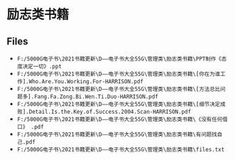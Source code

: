 # 励志类书籍

## Files

- `F:/5000G电子书\2021书籍更新\D——电子书大全55G\管理类\励志类书籍\PPT制作《态度决定一切》.ppt`
- `F:/5000G电子书\2021书籍更新\D——电子书大全55G\管理类\励志类书籍\[你在为谁工作].Who.Are.You.Working.For-HARRISON.pdf`
- `F:/5000G电子书\2021书籍更新\D——电子书大全55G\管理类\励志类书籍\[方法总比问题多].Fang.Fa.Zong.Bi.Wen.Ti.Duo-HARRISON.pdf`
- `F:/5000G电子书\2021书籍更新\D——电子书大全55G\管理类\励志类书籍\[细节决定成败].Detail.Is.the.Key.of.Success.2004.Scan-HARRISON.pdf`
- `F:/5000G电子书\2021书籍更新\D——电子书大全55G\管理类\励志类书籍\《没有任何借口》 .pdf`
- `F:/5000G电子书\2021书籍更新\D——电子书大全55G\管理类\励志类书籍\有问题找自己.pdf`
- `F:/5000G电子书\2021书籍更新\D——电子书大全55G\管理类\励志类书籍\files.txt`
